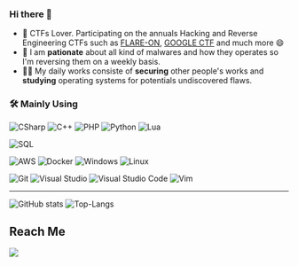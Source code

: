 ### Hi there 👋

<!--
**Pyhoma69/Pyhoma69** is a ✨ _special_ ✨ repository because its `README.md` (this file) appears on your GitHub profile.

Here are some ideas to get you started:

- 🔭 I’m currently working on ...
- 🌱 I’m currently learning ...
- 👯 I’m looking to collaborate on ...
- 🤔 I’m looking for help with ...
- 💬 Ask me about ...
- 📫 How to reach me: ...
- 😄 Pronouns: ...
- ⚡ Fun fact: ...
-->

- 🚩 CTFs Lover. Participating on the annuals Hacking and Reverse Engineering CTFs such as [FLARE-ON](https://flare-on.com/), [GOOGLE CTF](GoogleCTF) and much more 😄
- 🔭 I am **pationate** about all kind of malwares and how they operates so I'm reversing them on a weekly basis.
- 🕵️‍♂️ My daily works consiste of **securing** other people's works and **studying** operating systems for potentials undiscovered flaws.

### 🛠 Mainly Using

![CSharp](https://img.shields.io/badge/c%23-%23239120.svg?style=for-the-badge&logo=c-sharp&logoColor=white)
![C++](https://img.shields.io/badge/c++-%2300599C.svg?style=for-the-badge&logo=c%2B%2B&logoColor=white)
![PHP](https://img.shields.io/badge/php-%23777BB4.svg?style=for-the-badge&logo=php&logoColor=white)
![Python](https://img.shields.io/badge/python-%2314354C.svg?style=for-the-badge&logo=python&logoColor=white)
![Lua](https://img.shields.io/badge/lua-%232C2D72.svg?style=for-the-badge&logo=lua&logoColor=white)

![SQL](https://img.shields.io/badge/mysql-%2300f.svg?style=for-the-badge&logo=mysql&logoColor=white)

![AWS](https://img.shields.io/badge/AWS-%23FF9900.svg?style=for-the-badge&logo=amazon-aws&logoColor=white)
![Docker](https://img.shields.io/badge/docker-%230db7ed.svg?style=for-the-badge&logo=docker&logoColor=white)
![Windows](https://img.shields.io/badge/Windows-0078D6?style=for-the-badge&logo=windows&logoColor=white)
![Linux](https://img.shields.io/badge/Linux-FCC624?style=for-the-badge&logo=linux&logoColor=black)

![Git](https://img.shields.io/badge/git-%23F05033.svg?style=for-the-badge&logo=git&logoColor=white)
![Visual Studio](https://img.shields.io/badge/VisualStudio-5C2D91.svg?style=for-the-badge&logo=visual-studio&logoColor=white)
![Visual Studio Code](https://img.shields.io/badge/VisualStudioCode-0078d7.svg?style=for-the-badge&logo=visual-studio-code&logoColor=white)
![Vim](https://img.shields.io/badge/VIM-%2311AB00.svg?style=for-the-badge&logo=vim&logoColor=white)

---

![GitHub stats](https://github-readme-stats.vercel.app/api?username=Pyhoma69&show_icons=true&theme=dark&hide_border=true)
![Top-Langs](https://github-readme-stats.vercel.app/api/top-langs/?username=Pyhoma69&layout=compact&theme=dark&hide_border=true)

## Reach Me

<p id="socialIcons">
   <a href="https://twitter.com/Pyhoma07" alt="Twitter">
        <img src="https://img.shields.io/badge/-Pyhoma07-1DA1F2?style=flat-square&logo=twitter&logoColor=1DA1F2&labelColor=000" /></a>
</p>
